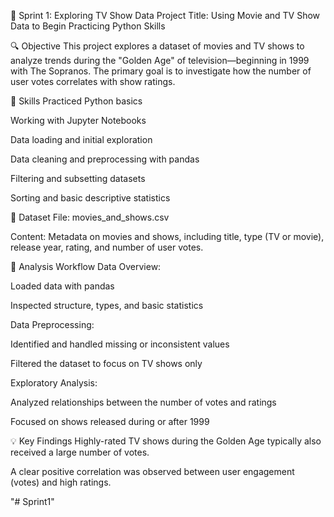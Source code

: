 📄 Sprint 1: Exploring TV Show Data
Project Title: Using Movie and TV Show Data to Begin Practicing Python Skills

🔍 Objective
This project explores a dataset of movies and TV shows to analyze trends during the "Golden Age" of television—beginning in 1999 with The Sopranos. The primary goal is to investigate how the number of user votes correlates with show ratings.

🧠 Skills Practiced
Python basics

Working with Jupyter Notebooks

Data loading and initial exploration

Data cleaning and preprocessing with pandas

Filtering and subsetting datasets

Sorting and basic descriptive statistics

📁 Dataset
File: movies_and_shows.csv

Content: Metadata on movies and shows, including title, type (TV or movie), release year, rating, and number of user votes.

🔬 Analysis Workflow
Data Overview:

Loaded data with pandas

Inspected structure, types, and basic statistics

Data Preprocessing:

Identified and handled missing or inconsistent values

Filtered the dataset to focus on TV shows only

Exploratory Analysis:

Analyzed relationships between the number of votes and ratings

Focused on shows released during or after 1999

💡 Key Findings
Highly-rated TV shows during the Golden Age typically also received a large number of votes.

A clear positive correlation was observed between user engagement (votes) and high ratings.

"# Sprint1" 

